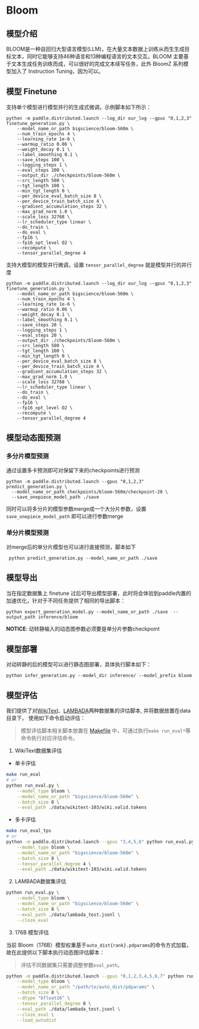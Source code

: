 # Bloom

## 模型介绍

BLOOM是一种自回归大型语言模型(LLM)，在大量文本数据上训练从而生生成目标文本，同时它能够支持46种语言和13种编程语言的文本交互。BLOOM 主要基于文本生成任务训练而成，可以很好的完成文本续写任务，此外 BloomZ 系列模型加入了 Instruction Tuning，因为可以。


## 模型 Finetune

支持单个模型进行模型并行的生成式微调，示例脚本如下所示：

```shell
python -m paddle.distributed.launch --log_dir our_log --gpus "0,1,2,3" finetune_generation.py \
    --model_name_or_path bigscience/bloom-560m \
    --num_train_epochs 4 \
    --learning_rate 1e-6 \
    --warmup_ratio 0.06 \
    --weight_decay 0.1 \
    --label_smoothing 0.1 \
    --save_steps 100 \
    --logging_steps 1 \
    --eval_steps 100 \
    --output_dir ./checkpoints/bloom-560m \
    --src_length 500 \
    --tgt_length 100 \
    --min_tgt_length 0 \
    --per_device_eval_batch_size 8 \
    --per_device_train_batch_size 4 \
    --gradient_accumulation_steps 32 \
    --max_grad_norm 1.0 \
    --scale_loss 32768 \
    --lr_scheduler_type linear \
    --do_train \
    --do_eval \
    --fp16 \
    --fp16_opt_level O2 \
    --recompute \
    --tensor_parallel_degree 4
```

支持大模型的模型并行微调，设置 `tensor_parallel_degree` 就是模型并行的并行度

```shell
python -m paddle.distributed.launch --log_dir our_log --gpus "0,1,2,3" finetune_generation.py \
    --model_name_or_path bigscience/bloom-560m \
    --num_train_epochs 4 \
    --learning_rate 1e-6 \
    --warmup_ratio 0.06 \
    --weight_decay 0.1 \
    --label_smoothing 0.1 \
    --save_steps 20 \
    --logging_steps 1 \
    --eval_steps 20 \
    --output_dir ./checkpoints/bloom-560m \
    --src_length 500 \
    --tgt_length 100 \
    --min_tgt_length 0 \
    --per_device_eval_batch_size 8 \
    --per_device_train_batch_size 4 \
    --gradient_accumulation_steps 32 \
    --max_grad_norm 1.0 \
    --scale_loss 32768 \
    --lr_scheduler_type linear \
    --do_train \
    --do_eval \
    --fp16 \
    --fp16_opt_level O2 \
    --recompute \
    --tensor_parallel_degree 4
```
## 模型动态图预测


### 多分片模型预测
通过设置多卡预测即可对保留下来的checkpoints进行预测

```shell
python -m paddle.distributed.launch --gpus "0,1,2,3" predict_generation.py \
  --model_name_or_path checkpoints/bloom-560m/checkpoint-20 \
  --save_onepiece_model_path ./save
```

同时可以将多分片的模型参数merge成一个大分片参数，设置 `save_onepiece_model_path` 即可以进行参数merge

### 单分片模型预测
对merge后的单分片模型也可以进行直接预测，脚本如下
```shell
 python predict_generation.py --model_name_or_path ./save
```

## 模型导出

当在指定数据集上 finetune 过后可导出模型部署，此时将会体验到paddle内置的加速优化，针对于不同任务提供了相同的导出脚本：


```shell
python export_generation_model.py --model_name_or_path ./save  --output_path inference/bloom
```
**NOTICE**: 动转静输入的动态图参数必须要是单分片参数checkpoint

## 模型部署
对动转静的后的模型可以进行静态图部署，具体执行脚本如下：

```shell
python infer_generation.py --model_dir inference/ --model_prefix bloom
```

## 模型评估

我们提供了对[WikiText](https://s3.amazonaws.com/research.metamind.io/wikitext/wikitext-103-v1.zip)、[LAMBADA](https://raw.githubusercontent.com/cybertronai/bflm/master/lambada_test.jsonl)两种数据集的评估脚本, 并将数据放置在data 目录下， 使用如下命令启动评估：

> 模型评估脚本相关脚本放置在 [Makefile](./Makefile) 中，可通过执行`make run_eval*`等命令执行对应评估命令。

1. WikiText数据集评估

* 单卡评估

```bash
make run_eval
# or
python run_eval.py \
    --model_type bloom \
    --model_name_or_path "bigscience/bloom-560m" \
    --batch_size 8 \
    --eval_path ./data/wikitext-103/wiki.valid.tokens
```

* 多卡评估

```bash
make run_eval_tps
# or
python -m paddle.distributed.launch --gpus "3,4,5,6" python run_eval.py \
    --model_type bloom \
    --model_name_or_path "bigscience/bloom-560m" \
    --batch_size 8 \
    --tensor_parallel_degree 4 \
    --eval_path ./data/wikitext-103/wiki.valid.tokens
```

2. LAMBADA数据集评估

```bash
python run_eval.py \
    --model_type bloom \
    --model_name_or_path "bigscience/bloom-560m" \
    --batch_size 8 \
    --eval_path ./data/lambada_test.jsonl \
    --cloze_eval
```

3. 176B 模型评估

当前 Bloom（176B）模型权重基于`auto_dist{rank}.pdparams`的命令方式加载，故在此提供以下脚本执行动态图评估脚本：

> 评估不同数据集只需要调整参数`eval_path`。

```bash
python -m paddle.distributed.launch --gpus "0,1,2,3,4,5,6,7" python run_eval.py \
    --model_type bloom \
    --model_name_or_path "/path/to/auto_dist/pdparams" \
    --batch_size 8 \
    --dtype "bfloat16" \
    --tensor_parallel_degree 8 \
    --eval_path ./data/lambada_test.jsonl \
    --cloze_eval \
    --load_autodist
```

